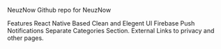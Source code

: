 NeuzNow Github repo for NeuzNow

Features React Native Based Clean and Elegent UI Firebase Push Notifications Separate Categories Section. External Links to privacy and other pages.